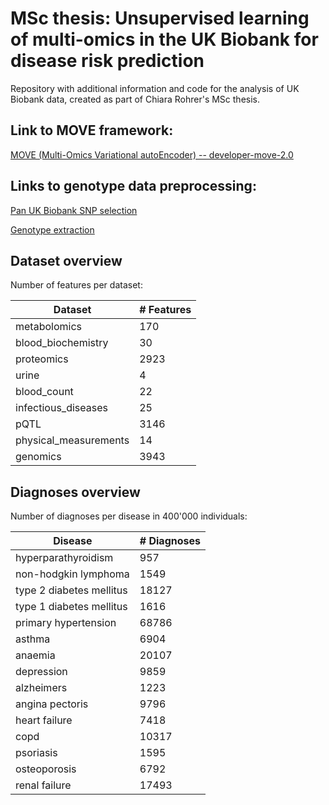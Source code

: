 # MSc thesis: Unsupervised learning of multi-omics in the UK Biobank for disease risk prediction

Repository with additional information and code for the analysis of UK Biobank data, created as part of Chiara Rohrer's MSc thesis.

## Link to MOVE framework:
[MOVE (Multi-Omics Variational autoEncoder) -- developer-move-2.0](https://github.com/RasmussenLab/MOVE/tree/developer-move-2.0)
## Links to genotype data preprocessing:
[Pan UK Biobank SNP selection](https://github.com/RasmussenLab/pan_uk_biobank_gwas_snps)

[Genotype extraction](https://github.com/RasmussenLab/extract_genotypes_workflow)


## Dataset overview
Number of features per dataset:

| Dataset | # Features |
| --- | --- |
| metabolomics | 170 |
| blood_biochemistry | 30 |
| proteomics | 2923 |
| urine | 4 |
| blood_count | 22 |
| infectious_diseases | 25 |
| pQTL | 3146 |
| physical_measurements | 14 |
| genomics | 3943 |

## Diagnoses overview
Number of diagnoses per disease in 400'000 individuals:

| Disease | # Diagnoses |
| --- | --- |
| hyperparathyroidism      |   957 |
| non-hodgkin lymphoma     |  1549 |
| type 2 diabetes mellitus | 18127 |
| type 1 diabetes mellitus |  1616 |
| primary hypertension     | 68786 |
| asthma                   |  6904 |
| anaemia                  | 20107 |
| depression               |  9859 |
| alzheimers               |  1223 |
| angina pectoris          |  9796 |
| heart failure            |  7418 |
| copd                     | 10317 |
| psoriasis                |  1595 |
| osteoporosis             |  6792 |
| renal failure            | 17493 |